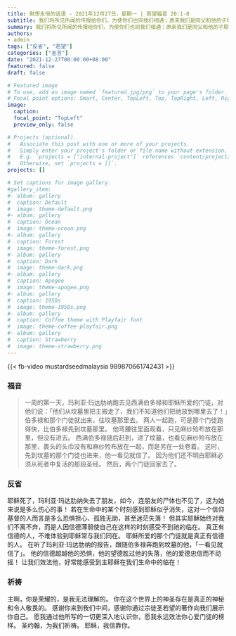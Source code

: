 ```yaml
---
title: 默想永恒的话语 - 2021年12月27日，星期一 | 若望福音 20:1-8
subtitle: 我们将所见所闻的传报给你们，为使你们也同我们相通；原来我们是同父和他的子耶稣基督相通的。
summary: 我们将所见所闻的传报给你们，为使你们也同我们相通；原来我们是同父和他的子耶稣基督相通的。
authors:
- admin
tags: ["反省", "若望"]
categories: ["圣言"]
date: "2021-12-27T00:00:00+08:00"
featured: false
draft: false

# Featured image
# To use, add an image named `featured.jpg/png` to your page's folder.
# Focal point options: Smart, Center, TopLeft, Top, TopRight, Left, Right, BottomLeft, Bottom, BottomRight
image:
  caption:
  focal_point: "TopLeft"
  preview_only: false

# Projects (optional).
#   Associate this post with one or more of your projects.
#   Simply enter your project's folder or file name without extension.
#   E.g. `projects = ["internal-project"]` references `content/project/deep-learning/index.md`.
#   Otherwise, set `projects = []`.
projects: []

# Set captions for image gallery.
#gallery_item:
#- album: gallery
#  caption: Default
#  image: theme-default.png
#- album: gallery
#  caption: Ocean
#  image: theme-ocean.png
#- album: gallery
#  caption: Forest
#  image: theme-forest.png
#- album: gallery
#  caption: Dark
#  image: theme-dark.png
#- album: gallery
#  caption: Apogee
#  image: theme-apogee.png
#- album: gallery
#  caption: 1950s
#  image: theme-1950s.png
#- album: gallery
#  caption: Coffee theme with Playfair font
#  image: theme-coffee-playfair.png
#- album: gallery
#  caption: Strawberry
#  image: theme-strawberry.png
---
```


{{< fb-video mustardseedmalaysia 989870661742431 >}}

### 福音
> 一周的第一天，玛利亚·玛达肋纳跑去见西满伯多禄和耶稣所爱的门徒，对他们说：「他们从坟墓里把主搬走了，我们不知道他们把祂放到哪里去了！」伯多禄和那个门徒就出来，往坟墓那里去。 两人一起跑，可是那个门徒跑得快，比伯多禄先到坟墓那里。 他弯腰往里面观看，只见麻纱殓布放在那里，但没有进去。 西满伯多禄随后赶到，进了坟墓，也看见麻纱殓布放在那里，裹头的头巾没有和麻纱殓布放在一起，而是另在一处卷着。 这时，先到坟墓的那个门徒也进来，他一看见就信了。 因为他们还不明白耶稣必须从死者中复活的那段圣经。 然后，两个门徒回家去了。

### 反省
耶稣死了，玛利亚·玛达肋纳失去了朋友，如今，连朋友的尸体也不见了，这为她来说是多么伤心的事！ 若在生命中的某个时刻感到耶稣似乎消失，这对一个信仰基督的人而言是多么恐惧担心、孤独无助，甚至迷茫失落！ 但其实耶稣始终对我们不离不弃，而是人因信德薄弱使自己在这样的时刻感受不到祂的临在。 真正有信德的人，不难体验到耶稣常与我们同在。 耶稣所爱的那个门徒就是真正有信德的人。 在听了玛利亚·玛达肋纳的报告，跟随伯多禄奔跑到坟墓的他，「一看见就信了」。 他的信德超越他的恐惧，他的望德胜过他的失落，他的爱德忠信而不动摇！ 让我们效法他，好常能感受到主耶稣在我们生命中的临在！

### 祈祷
主啊，你是荣耀的，是我无法理解的。 你在这个世界上的神圣存在是真正的神秘和令人敬畏的。 感谢你来到我们中间，感谢你通过宗徒圣若望的著作向我们展示你自己。 愿我通过他所写的一切更深入地认识你，愿我永远效法你心爱门徒的榜样。 圣约翰，为我们祈祷。 耶稣，我信靠你。
